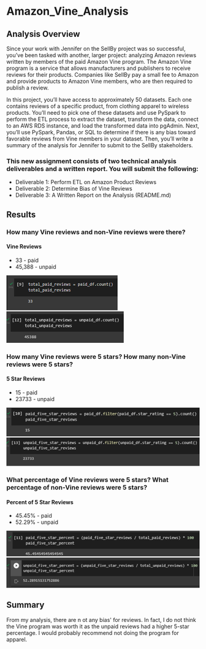 # Amazon_Vine_Analysis

## Analysis Overview

Since your work with Jennifer on the SellBy project was so successful, you’ve been tasked with another, larger project: analyzing Amazon reviews written by members of the paid Amazon Vine program. The Amazon Vine program is a service that allows manufacturers and publishers to receive reviews for their products. Companies like SellBy pay a small fee to Amazon and provide products to Amazon Vine members, who are then required to publish a review.

In this project, you’ll have access to approximately 50 datasets. Each one contains reviews of a specific product, from clothing apparel to wireless products. You’ll need to pick one of these datasets and use PySpark to perform the ETL process to extract the dataset, transform the data, connect to an AWS RDS instance, and load the transformed data into pgAdmin. Next, you’ll use PySpark, Pandas, or SQL to determine if there is any bias toward favorable reviews from Vine members in your dataset. Then, you’ll write a summary of the analysis for Jennifer to submit to the SellBy stakeholders.

### This new assignment consists of two technical analysis deliverables and a written report. You will submit the following:

- Deliverable 1: Perform ETL on Amazon Product Reviews
- Deliverable 2: Determine Bias of Vine Reviews
- Deliverable 3: A Written Report on the Analysis (README.md)

## Results

### How many Vine reviews and non-Vine reviews were there?

#### Vine Reviews
- 33 - paid
- 45,388 - unpaid

![Resources/paid reviews.png](https://github.com/lesliemayeux/Amazon_Vine_Analysis/blob/8c1ecd80dbd5b9f529dca150641370dfbc2c1bf0/Resources/paid%20reviews.png)
![Resources/unpaid reviews.png](https://github.com/lesliemayeux/Amazon_Vine_Analysis/blob/8c1ecd80dbd5b9f529dca150641370dfbc2c1bf0/Resources/unpaid%20reviews.png)

### How many Vine reviews were 5 stars? How many non-Vine reviews were 5 stars?

#### 5 Star Reviews
- 15 - paid
- 23733 - unpaid

![Resources/paid 5 star.png](https://github.com/lesliemayeux/Amazon_Vine_Analysis/blob/fc563386508a86e921c8d784346b83e7319446a7/Resources/paid%205%20star.png)
![Resources/unpaid 5 star.png](https://github.com/lesliemayeux/Amazon_Vine_Analysis/blob/fc563386508a86e921c8d784346b83e7319446a7/Resources/unpaid%205%20star.png)

### What percentage of Vine reviews were 5 stars? What percentage of non-Vine reviews were 5 stars?

#### Percent of 5 Star Reviews
- 45.45% - paid
- 52.29% - unpaid

![Resources/percent paid.png](https://github.com/lesliemayeux/Amazon_Vine_Analysis/blob/a917b5202aa46d5bf96e00fd880d86d4deec3a65/Resources/percent%20paid.png)
![Resources/percent unpaid.png](https://github.com/lesliemayeux/Amazon_Vine_Analysis/blob/a917b5202aa46d5bf96e00fd880d86d4deec3a65/Resources/percent%20unpaid.png)


## Summary

From my analysis, there are n ot any bias' for reviews.  In fact, I do not think the Vine program was worth it as the unpaid reviews had a higher 5-star percentage. I would probably recommend not doing the program for apparel. 

